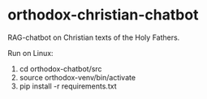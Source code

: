 # orthodox-christian-chatbot
RAG-chatbot on Christian texts of the Holy Fathers.

Run on Linux:
1. cd orthodox-chatbot/src
2. source orthodox-venv/bin/activate
3. pip install -r requirements.txt

